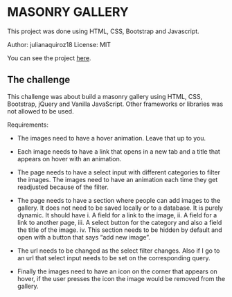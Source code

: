 # MASONRY GALLERY

This project was done using HTML, CSS, Bootstrap and Javascript.

Author: julianaquiroz18   License: MIT

You can see the project [here](https://julianaquiroz18.github.io/mansoryGallery/).

## The challenge

This challenge was about build a masonry gallery using HTML, CSS, Bootstrap, jQuery and Vanilla JavaScript. Other frameworks or libraries was not allowed to be used.

Requirements:
- The images need to have a hover animation. Leave that up to you.
- Each image needs to have a link that opens in a new tab and a title that appears 
on hover with an animation.
- The page needs to have a select input with different categories to filter the 
images. The images need to have an animation each time they get readjusted
because of the filter.
- The page needs to have a section where people can add images to the gallery. It
does not need to be saved locally or to a database. It is purely dynamic. It
should have
    i. A field for a link to the image,
    ii. A field for a link to another page,
    iii. A select button for the category and also a field the title of the image.
    iv. This section needs to be hidden by default and open with a button that
    says “add new image”.

- The url needs to be changed as the select filter changes. Also if I go to an url that
select input needs to be set on the corresponding query.
- Finally the images need to have an icon on the corner that appears on hover, if
the user presses the icon the image would be removed from the gallery.